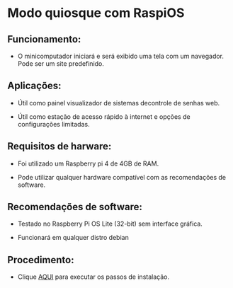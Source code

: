 # Modo quiosque com RaspiOS

## Funcionamento:

- O minicomputador iniciará e será exibido uma tela com um navegador. Pode ser um site predefinido.

## Aplicações:

- Útil como painel visualizador de sistemas decontrole de senhas web.

- Útil como estação de acesso rápido à internet e opções de configurações limitadas.

## Requisitos de harware:

- Foi utilizado um Raspberry pi 4 de 4GB de RAM.

- Pode utilizar qualquer hardware compatível com as recomendações de software.

## Recomendações de software:

- Testado no Raspberry Pi OS Lite (32-bit) sem interface gráfica.

- Funcionará em qualquer distro debian

## Procedimento:

- Clique [AQUI](Procedimeto.md) para executar os passos de instalação.